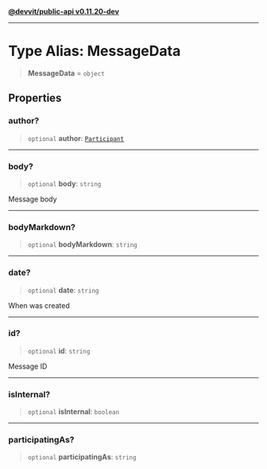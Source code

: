 [**@devvit/public-api v0.11.20-dev**](../../README.md)

---

# Type Alias: MessageData

> **MessageData** = `object`

## Properties

<a id="author"></a>

### author?

> `optional` **author**: [`Participant`](Participant.md)

---

<a id="body"></a>

### body?

> `optional` **body**: `string`

Message body

---

<a id="bodymarkdown"></a>

### bodyMarkdown?

> `optional` **bodyMarkdown**: `string`

---

<a id="date"></a>

### date?

> `optional` **date**: `string`

When was created

---

<a id="id"></a>

### id?

> `optional` **id**: `string`

Message ID

---

<a id="isinternal"></a>

### isInternal?

> `optional` **isInternal**: `boolean`

---

<a id="participatingas"></a>

### participatingAs?

> `optional` **participatingAs**: `string`
